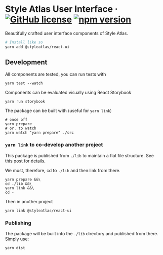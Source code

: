 # Style Atlas User Interface &middot; [![GitHub license](https://img.shields.io/badge/license-MIT-blue.svg)](https://github.com/style-atlas/react-ui/blob/master/LICENSE) [![npm version](https://img.shields.io/npm/v/@styleatlas/react-ui.svg?style=flat)](https://www.npmjs.com/package/@styleatlas/react-ui)

Beautifully crafted user interface components of Style Atlas.

```sh
# Install like so
yarn add @styleatlas/react-ui
```

## Development

All components are tested, you can run tests with

```shell
yarn test --watch
```

Components can be evaluated visually using React Storybook

```shell
yarn run storybook
```

The package can be built with (useful for `yarn link`)

```shell
# once off
yarn prepare
# or, to watch
yarn watch "yarn prepare" ./src
```

### `yarn link` to co-develop another project

This package is published from `./lib` to maintain a flat file structure. See [this post for details](http://davidwells.io/blog/publishing-flat-npm-packages-for-easier-import-paths-smaller-consumer-bundle-sizes/).

We must, therefore, cd to `./lib` and then link from there.

```shell
yarn prepare &&\
cd ./lib &&\
yarn link &&\
cd -
```

Then in another project

```shell
yarn link @styleatlas/react-ui
```

### Publishing

The package will be built into the `./lib` directory and published from there. Simply use:

```shell
yarn dist
```

